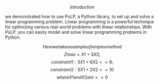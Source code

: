 $$Introduction$$

we demonstrated how to use PuLP, a Python library, to set
up and solve a linear programming problem.
Linear programming is a powerful technique for optimizing various real-world
problems with linear relationships.
With PuLP, you can easily model and solve linear programming problems in
Python.

 $$Here we take a example of simplex method$$
   $$Zmax=X1+3X2;$$
   $$constraint1:3X1+6X2 <= 8;$$
   $$constraint2:5X1+2X2 <=10$$
   $$where X1 and X2 are >=0$$
